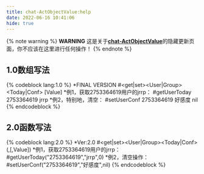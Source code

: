 ```yaml
---
title: chat-ActObjectValue:help
date: 2022-06-16 10:41:06
hide: true
---
```


{% note warning %}
**WARNING**
这是关于[__chat-ActObjectValue__](https://cypress0522.github.io/2022/06/11/chat-ActObjectValue/)的隐藏更新页面，你不应该在这里进行任何操作！
{% endnote %}

## 1.0数组写法
{% codeblock lang:1.0 %}
*FINAL VERSION
#<get|set><User|Group><Today|Conf> <Object> <Ng> [Value]
*例1，获取2753364619用户的jrrp：
#getUserToday 2753364619 jrrp
*例2，特别地，清空：
#setUserConf 2753364619 好感度 nil
{% endcodeblock %}

## 2.0函数写法
{% codeblock lang:2.0 %}
*Ver:2.0
#<get|set><User|Group><Today|Conf>(<Object>,<Ng>[,Value])
*例1，获取2753364619用户的jrrp：
#getUserToday("2753364619","jrrp",0)
*例2，清空操作：
#setUserConf("2753364619","好感度",nil)
{% endcodeblock %}